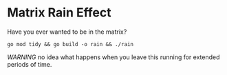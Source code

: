 # Matrix Rain Effect

Have you ever wanted to be in the matrix?

`go mod tidy && go build -o rain && ./rain`

*WARNING* no idea what happens when you leave this running for extended periods of time.
